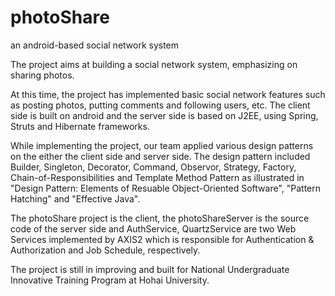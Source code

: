 photoShare
==========

an android-based social network system

The project aims at building a social network system, emphasizing on sharing photos. 

At this time, the project has implemented basic social network features such as posting photos, putting comments 
and following users, etc. The client side is built on android and the server side is based on J2EE, using Spring, 
Struts and Hibernate frameworks. 

While implementing the project, our team applied various design patterns on the either the client side and server side. 
The design pattern included Builder, Singleton, Decorator, Command, Observor, Strategy, Factory, Chain-of-Responsibilities 
and Template Method Pattern as illustrated in "Design Pattern: Elements of Resuable Object-Oriented Software",
"Pattern Hatching" and "Effective Java". 

The photoShare project is the client, the photoShareServer is the source code of the server  side and AuthService, 
QuartzService are two Web Services implemented by AXIS2 which is responsible for Authentication & Authorization and 
Job Schedule, respectively. 

The project is still in improving and built for National Undergraduate Innovative Training Program at Hohai University. 

